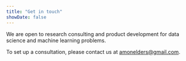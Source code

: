 ```yaml
---
title: "Get in touch"
showDate: false
---
```


We are open to research consulting and product development for data science and machine learning problems.

To set up a consultation, please contact us at amonelders@gmail.com.